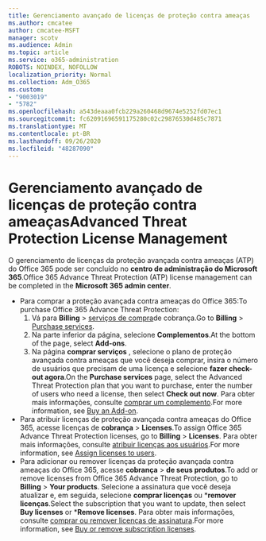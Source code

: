 ```yaml
---
title: Gerenciamento avançado de licenças de proteção contra ameaças
ms.author: cmcatee
author: cmcatee-MSFT
manager: scotv
ms.audience: Admin
ms.topic: article
ms.service: o365-administration
ROBOTS: NOINDEX, NOFOLLOW
localization_priority: Normal
ms.collection: Adm_O365
ms.custom:
- "9003019"
- "5782"
ms.openlocfilehash: a543deaaa0fcb229a260468d9674e5252fd07ec1
ms.sourcegitcommit: fc62091696591175280c02c29876530d485c7871
ms.translationtype: MT
ms.contentlocale: pt-BR
ms.lasthandoff: 09/26/2020
ms.locfileid: "48287090"
---
```

# <a name="advanced-threat-protection-license-management"></a><span data-ttu-id="8112a-102">Gerenciamento avançado de licenças de proteção contra ameaças</span><span class="sxs-lookup"><span data-stu-id="8112a-102">Advanced Threat Protection License Management</span></span>

<span data-ttu-id="8112a-103">O gerenciamento de licenças da proteção avançada contra ameaças (ATP) do Office 365 pode ser concluído no  **centro de administração do Microsoft 365**.</span><span class="sxs-lookup"><span data-stu-id="8112a-103">Office 365 Advance Threat Protection (ATP) license management can be completed in the  **Microsoft 365 admin center**.</span></span>

- <span data-ttu-id="8112a-104">Para comprar a proteção avançada contra ameaças do Office 365:</span><span class="sxs-lookup"><span data-stu-id="8112a-104">To purchase Office 365 Advance Threat Protection:</span></span>
    1. <span data-ttu-id="8112a-105">Vá para **Billing**  >  [serviços de compra](https://go.microsoft.com/fwlink/p/?linkid=868433)de cobrança.</span><span class="sxs-lookup"><span data-stu-id="8112a-105">Go to **Billing** > [Purchase services](https://go.microsoft.com/fwlink/p/?linkid=868433).</span></span>
    2. <span data-ttu-id="8112a-106">Na parte inferior da página, selecione **Complementos**.</span><span class="sxs-lookup"><span data-stu-id="8112a-106">At the bottom of the page, select **Add-ons**.</span></span>
    3. <span data-ttu-id="8112a-107">Na página **comprar serviços** , selecione o plano de proteção avançada contra ameaças que você deseja comprar, insira o número de usuários que precisam de uma licença e selecione **fazer check-out agora**.</span><span class="sxs-lookup"><span data-stu-id="8112a-107">On the **Purchase services** page, select the Advanced Threat Protection plan that you want to purchase, enter the number of users who need a license, then select **Check out now**.</span></span> <span data-ttu-id="8112a-108">Para obter mais informações, consulte [comprar um complemento](https://docs.microsoft.com/microsoft-365/commerce/buy-or-edit-an-add-on).</span><span class="sxs-lookup"><span data-stu-id="8112a-108">For more information, see [Buy an Add-on](https://docs.microsoft.com/microsoft-365/commerce/buy-or-edit-an-add-on).</span></span>
- <span data-ttu-id="8112a-109">Para atribuir licenças de proteção avançada contra ameaças do Office 365, acesse licenças de **cobrança**  >  **Licenses**.</span><span class="sxs-lookup"><span data-stu-id="8112a-109">To assign Office 365 Advance Threat Protection licenses, go to **Billing** > **Licenses**.</span></span> <span data-ttu-id="8112a-110">Para obter mais informações, consulte [atribuir licenças aos usuários](https://docs.microsoft.com/microsoft-365/admin/manage/assign-licenses-to-users).</span><span class="sxs-lookup"><span data-stu-id="8112a-110">For more information, see [Assign licenses to users](https://docs.microsoft.com/microsoft-365/admin/manage/assign-licenses-to-users).</span></span>
- <span data-ttu-id="8112a-111">Para adicionar ou remover licenças da proteção avançada contra ameaças do Office 365, acesse **cobrança**  >  **de seus produtos**.</span><span class="sxs-lookup"><span data-stu-id="8112a-111">To add or remove licenses from Office 365 Advance Threat Protection, go to **Billing** > **Your products**.</span></span> <span data-ttu-id="8112a-112">Selecione a assinatura que você deseja atualizar e, em seguida, selecione **comprar licenças** ou \***remover licenças**.</span><span class="sxs-lookup"><span data-stu-id="8112a-112">Select the subscription that you want to update, then select **Buy licenses** or \***Remove licenses**.</span></span> <span data-ttu-id="8112a-113">Para obter mais informações, consulte [comprar ou remover licenças de assinatura](https://docs.microsoft.com/microsoft-365/commerce/licenses/buy-licenses).</span><span class="sxs-lookup"><span data-stu-id="8112a-113">For more information, see [Buy or remove subscription licenses](https://docs.microsoft.com/microsoft-365/commerce/licenses/buy-licenses).</span></span>